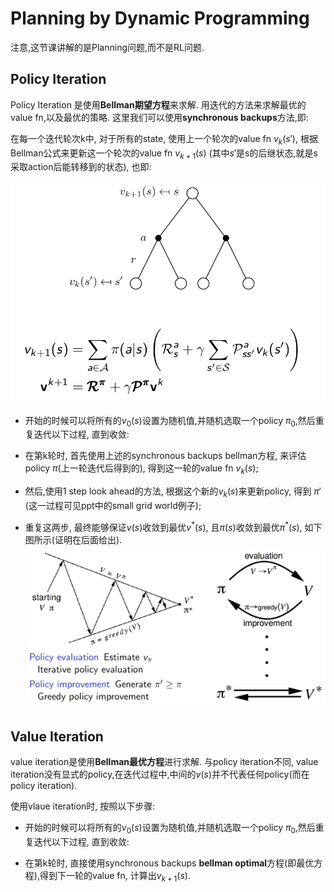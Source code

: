 #  Planning by Dynamic Programming

注意,这节课讲解的是Planning问题,而不是RL问题.

## Policy Iteration

Policy Iteration 是使用**Bellman期望方程**来求解. 用迭代的方法来求解最优的value fn,以及最优的策略.
这里我们可以使用**synchronous backups**方法,即:

在每一个迭代轮次k中, 对于所有的state, 使用上一个轮次的value fn $v_k(s')$, 根据Bellman公式来更新这一个轮次的value fn $v_{k+1}(s)$ (其中$s'$是s的后继状态,就是s采取action后能转移到的状态), 也即:

![title](https://raw.githubusercontent.com/HViktorTsoi/gitnote-image/master/gitnote/2019/05/28/1558975694364-1558975694365.png)

- 开始的时候可以将所有的$v_0(s)$设置为随机值,并随机选取一个policy  $\pi_0$,然后重复迭代以下过程, 直到收敛:

- 在第k轮时, 首先使用上述的synchronous backups bellman方程, 来评估policy $\pi$(上一轮迭代后得到的), 得到这一轮的value fn $v_k(s)$;

- 然后,使用1 step look ahead的方法, 根据这个新的$v_k(s)$来更新policy, 得到 $\pi'$(这一过程可见ppt中的small grid world例子);

- 重复这两步, 最终能够保证$v(s)$收敛到最优$v^*(s)$, 且$\pi(s)$收敛到最优$\pi^*(s)$, 如下图所示(证明在后面给出).
![title](https://raw.githubusercontent.com/HViktorTsoi/gitnote-image/master/gitnote/2019/05/28/1558976217618-1558976217623.png)

## Value Iteration

value iteration是使用**Bellman最优方程**进行求解.
与policy iteration不同, value iteration没有显式的policy,在迭代过程中,中间的$v(s)$并不代表任何policy(而在policy iteration).

使用vlaue iteration时, 按照以下步骤:

- 开始的时候可以将所有的$v_0(s)$设置为随机值,并随机选取一个policy  $\pi_0$,然后重复迭代以下过程, 直到收敛:

- 在第k轮时, 直接使用synchronous backups **bellman optimal**方程(即最优方程),得到下一轮的value fn, 计算出$v_{k+1}(s)$.
